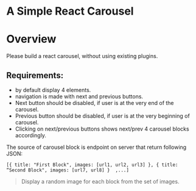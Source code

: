# A Simple React Carousel


# Overview

Please build a react carousel, without using existing plugins.

## Requirements:
* by default display 4 elements. 
* navigation is made with next and previous buttons. 
* Next button should be disabled, if user is at the very end of the carousel. 
* Previous button should be disabled, if user is at the very beginning of carousel. 
* Clicking on next/previous buttons shows next/prev 4 carousel blocks accordingly. 

The source of carousel block is endpoint on server that return following JSON:

`
  [{
    title: "First Block",
    images: [url1, url2, url3]
  },
{
    title: “Second Block",
    images: [url7, url8]
  } 
  ,...]
`

> Display a random image for each block from the set of images.
